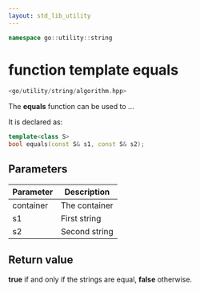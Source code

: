 ```yaml
---
layout: std_lib_utility
---
```


```c++
namespace go::utility::string
```

# function template equals

```c++
<go/utility/string/algorithm.hpp>
```

The **equals** function can be used to ...

It is declared as:

```c++
template<class S>
bool equals(const S& s1, const S& s2);
```

## Parameters

Parameter | Description
-|-
container|The container
s1|First string
s2|Second string

## Return value

**true** if and only if the strings are equal, **false** otherwise.
